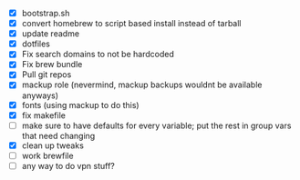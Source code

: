 - [x] bootstrap.sh
- [x] convert homebrew to script based install instead of tarball
- [x] update readme
- [x] dotfiles
- [x] Fix search domains to not be hardcoded
- [x] Fix brew bundle
- [x] Pull git repos
- [x] mackup role (nevermind, mackup backups wouldnt be available anyways)
- [x] fonts (using mackup to do this)
- [x] fix makefile
- [ ] make sure to have defaults for every variable; put the rest in group vars that need changing
- [x] clean up tweaks
- [ ] work brewfile
- [ ] any way to do vpn stuff?
